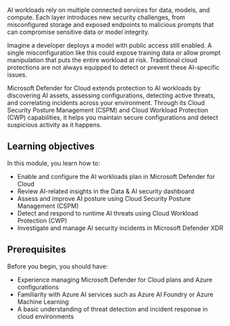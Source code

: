 AI workloads rely on multiple connected services for data, models, and compute. Each layer introduces new security challenges, from misconfigured storage and exposed endpoints to malicious prompts that can compromise sensitive data or model integrity.

Imagine a developer deploys a model with public access still enabled. A single misconfiguration like this could expose training data or allow prompt manipulation that puts the entire workload at risk. Traditional cloud protections are not always equipped to detect or prevent these AI-specific issues.

Microsoft Defender for Cloud extends protection to AI workloads by discovering AI assets, assessing configurations, detecting active threats, and correlating incidents across your environment. Through its Cloud Security Posture Management (CSPM) and Cloud Workload Protection (CWP) capabilities, it helps you maintain secure configurations and detect suspicious activity as it happens.

## Learning objectives

In this module, you learn how to:

- Enable and configure the AI workloads plan in Microsoft Defender for Cloud
- Review AI-related insights in the Data & AI security dashboard
- Assess and improve AI posture using Cloud Security Posture Management (CSPM)
- Detect and respond to runtime AI threats using Cloud Workload Protection (CWP)
- Investigate and manage AI security incidents in Microsoft Defender XDR

## Prerequisites

Before you begin, you should have:

- Experience managing Microsoft Defender for Cloud plans and Azure configurations
- Familiarity with Azure AI services such as Azure AI Foundry or Azure Machine Learning
- A basic understanding of threat detection and incident response in cloud environments
